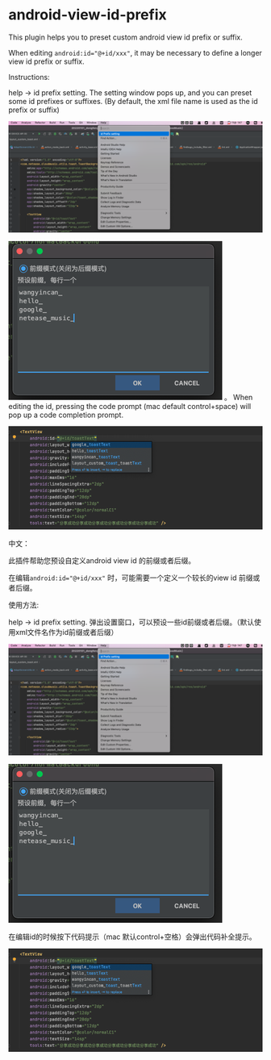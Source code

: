 # android-view-id-prefix

<!-- Plugin description -->


This plugin helps you to preset custom android view id prefix or suffix.

When editing `android:id="@+id/xxx"`, it may be necessary to define a longer view id prefix or suffix.

Instructions:

help -> id prefix setting.
The setting window pops up, and you can preset some id prefixes or suffixes. 
(By default, the xml file name is used as the id prefix or suffix)

![设置](https://raw.githubusercontent.com/wycnet/id-prefix-setting/master/pic/1.png)

![预设](https://raw.githubusercontent.com/wycnet/id-prefix-setting/master/pic/2.png)
。
When editing the id, pressing the code prompt (mac default control+space) will pop up a code completion prompt.

![编辑](https://raw.githubusercontent.com/wycnet/id-prefix-setting/master/pic/3.png)


中文：

此插件帮助您预设自定义android view id 的前缀或者后缀。

在编辑`android:id="@+id/xxx"` 时，可能需要一个定义一个较长的view id 前缀或者后缀。

使用方法:

help -> id prefix setting. 弹出设置窗口，可以预设一些id前缀或者后缀。（默认使用xml文件名作为id前缀或者后缀）

![设置](https://raw.githubusercontent.com/wycnet/id-prefix-setting/master/pic/1.png)

![预设](https://raw.githubusercontent.com/wycnet/id-prefix-setting/master/pic/2.png)

在编辑id的时候按下代码提示（mac 默认control+空格）会弹出代码补全提示。

![编辑](https://raw.githubusercontent.com/wycnet/id-prefix-setting/master/pic/3.png)

<!-- Plugin description end -->

